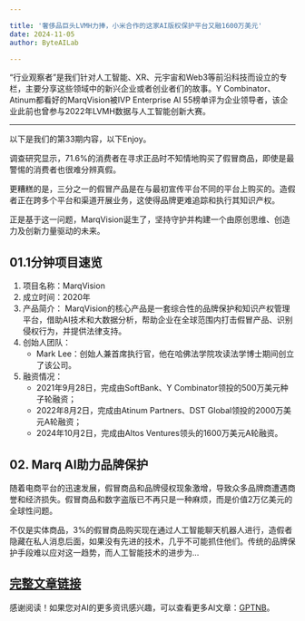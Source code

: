 ```yaml
---

title: '奢侈品巨头LVMH力捧，小米合作的这家AI版权保护平台又融1600万美元'
date: 2024-11-05
author: ByteAILab

---
```


“行业观察者”是我们针对人工智能、XR、元宇宙和Web3等前沿科技而设立的专栏，主要分享这些领域中的新兴企业或者创业者们的故事。Y Combinator、Atinum都看好的MarqVision被IVP Enterprise AI 55榜单评为企业领导者，该企业此前也曾参与2022年LVMH数据与人工智能创新大赛。

---
以下是我们的第33期内容，以下Enjoy。

调查研究显示，71.6%的消费者在寻求正品时不知情地购买了假冒商品，即使是最警惕的消费者也很难分辨真假。

更糟糕的是，三分之一的假冒产品是在与最初宣传平台不同的平台上购买的。造假者正在跨多个平台和渠道开展业务，这使得品牌更难追踪和执行其知识产权。

正是基于这一问题，MarqVision诞生了，坚持守护并构建一个由原创思维、创造力及创新力量驱动的未来。

## 01.1分钟项目速览

1. 项目名称：MarqVision
2. 成立时间：2020年
3. 产品简介：
MarqVision的核心产品是一套综合性的品牌保护和知识产权管理平台，借助AI技术和大数据分析，帮助企业在全球范围内打击假冒产品、识别侵权行为，并提供法律支持。
4. 创始人团队：
   - Mark Lee：创始人兼首席执行官，他在哈佛法学院攻读法学博士期间创立了该公司。
5. 融资情况：
   - 2021年9月28日，完成由SoftBank、Y Combinator领投的500万美元种子轮融资；
   - 2022年8月2日，完成由Atinum Partners、DST Global领投的2000万美元A轮融资；
   - 2024年10月2日，完成由Altos Ventures领头的1600万美元A轮融资。

## 02. Marq AI助力品牌保护

随着电商平台的迅速发展，假冒商品和品牌侵权现象激增，导致众多品牌商遭遇商誉和经济损失。假冒商品和数字盗版已不再只是一种麻烦，而是价值2万亿美元的全球性问题。

不仅是实体商品，3%的假冒商品购买现在通过人工智能聊天机器人进行，造假者隐藏在私人消息后面，如果没有先进的技术，几乎不可能抓住他们。传统的品牌保护手段难以应对这一趋势，而人工智能技术的进步为...

[完整文章链接](https://www.aixinzhijie.com/media/6847124)
---
感谢阅读！如果您对AI的更多资讯感兴趣，可以查看更多AI文章：[GPTNB](https://gptnb.com)。